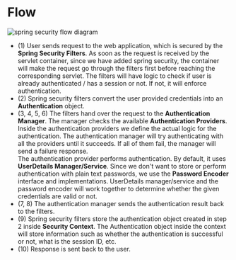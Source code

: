 # Flow

![spring security flow diagram](spring-security-flow.png)  
- (1) User sends request to the web application, which is secured by the **Spring Security Filters**. As soon as the request is received by the servlet container, since we have added spring security, the container will make the request go through the filters first before reaching the corresponding servlet. The filters will have logic to check if user is already authenticated / has a session or not. If not, it will enforce authentication.
- (2) Spring security filters convert the user provided credentials into an **Authentication** object.
- (3, 4, 5, 6) The filters hand over the request to the **Authentication Manager**. The manager checks the available **Authentication Providers**. Inside the authentication providers we define the actual logic for the authentication. The authentication manager will try authenticating with all the providers until it succeeds. If all of them fail, the manager will send a failure response.  
The authentication provider performs authentication. By default, it uses **UserDetails Manager/Service**. Since we don't want to store or perform authentication with plain text passwords, we use the **Password Encoder** interface and implementations. UserDetails manager/service and the password encoder will work together to determine whether the given credentials are valid or not.
- (7, 8) The authentication manager sends the authentication result back to the filters.
- (9) Spring security filters store the authentication object created in step 2 inside **Security Context**. The Authentication object inside the context will store information such as whether the authentication is successful or not, what is the session ID, etc.
- (10) Response is sent back to the user.
